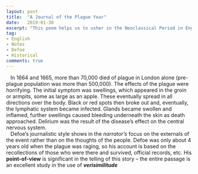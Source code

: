 ```yaml
---
layout: post
title:  "A Journal of the Plague Year"
date:   2019-01-30
excerpt: "This poem helps us to usher in the Neoclassical Period in English literature. Neoclassicism is the revival in the seventeenth and eighteenth centuries of classical standards of order, balance, and harmony in literature."
tag:
- English
- Notes
- Defoe
- Historical
comments: true
---
```



&nbsp;&nbsp;&nbsp;In 1664 and 1665, more than 70,000 died of plague in London alone (pre-plague population was more than 500,000). The effects of the plague were horrifying. The initial symptom was swellings, which appeared in the groin or armpits, some as large as an apple. These eventually spread in all directions over the body. Black or red spots then broke out and, eventually, the lymphatic system became infected. Glands became swollen and inflamed, further swellings caused bleeding underneath the skin as death approached. Delirium was the result of the disease’s effect on the central nervous system.  
&nbsp;&nbsp;&nbsp;Defoe’s journalistic style shows in the *narrator’s* focus on the externals of the event rather than on the thoughts of the people. Defoe was only about 4 years old when the plague was raging, so his account is based on the recollections of those who were there and survived, official records, etc. His **point-of-view** is significant in the telling of this story – the entire passage is an excellent study in the use of ***verisimilitude***